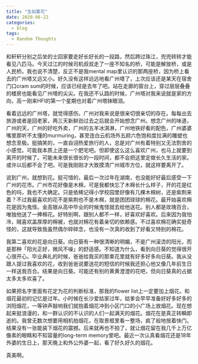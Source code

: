 ```yaml
---
title: "生如夏花"
date: 2020-06-22
categories:
  - blog
tags:
  - Random Thoughts
---
```

和轩轩分别之后坐的士回家要走好长好长的一段路，然后跨过珠江，兜兜转转才能看见八匹马。今天过江的时候司机叔叔走了一座不知名的桥，可能是解放桥，或是人民桥。我也说不清楚，反正不是我mental map里认识的那两座桥，因为桥上看去的广州塔又远又小。好久没有这样远远地看广州塔了，上次应该还是某天在宿舍门口cram sum的时候，应该已经是去年了吧。站在走廊的窗台上，穿过层层叠叠的楼房也能看见广州塔的尖尖。在我还不认路的时候，广州塔对我来说就是家的方向，高一刚来HFI的第一个星期也对着广州塔抹眼泪。

看着远远的广州塔，就觉得感伤。广州对我来说是很亲切很亲切的存在。每每出去旅游或者是回老家，两三天新鲜劲过去之后就会开始想念广州。想念广州的味道，广州的天，广州的好吃外卖，广州的五羊冰淇淋，广州地铁好看的配色，广州婆婆嘴里那听不太懂的murmuring，甚至连白云机场外五颜六色饱和度拉满的雕塑也想念至极。挺搞笑的，一直自诩热爱旅行的人，总是对广州有着特别又无法割舍的小感觉。可能我本质上还是一个肥宅吧。但即使这么这么喜欢广州，也马上就要到离开的时候了。可能未来很长很长的一段时间，都不会把这里定做长久生活的家。或许以后都不会了吧。可是我刚刚才大致摸清广州城市方位，就这样要离开了。

说到广州，就想到花。挺可惜的，最后一次过年在湖南，也没能好好最后感受一下广州的花市。广州市花好像是木棉，可是我都快忘了木棉长什么样子，开的花是红色的吗，我也不大确定。只是依稀记得小学校园里好像有几棵木棉树，还是紫荆来着？不过我最喜欢的花不是紫荆也不是木棉，就是团团球球的棉花。最开始喜欢棉花是因为鬼怪。金高银从高中毕业的时候鬼怪就去给他送花。别人都是玫瑰百合，唯独他送了一捧棉花。好特别啊，跟别人都不一样，好喜欢好喜欢。后来因为我怕冷，贼喜欢盖厚厚的棉被，也就对棉花有着亲切的依赖感。不过喜欢棉花确实挺奇怪的，这就导致我虽然偶尔碎碎念，也没有一次真的收到了好看又特别的棉花。

我第二喜欢的花是向日葵。向日葵有一种很清晰的明媚，不是广州滚烫的阳光，而是那种「阳光正好，微风不噪」的舒适感。不知道为什么，看到向日葵的觉得很开心很开心。毕业典礼的时候，爸爸给我买的那束花里就有好多好多向日葵。我从没跟人提过我喜欢的花，收到爸爸说要送花的短信的时候我还担心他又像几年前生日一样送我百合。结果是向日葵。可能还有别的黄黄澄澄的花吧，但向日葵真的占据太多太多欢喜了。

如果把名字里面有花定为花的判断标准，那我的flower list上一定要加上烟花。和烟花最初的记忆是过年。小时候在长沙爱姑家过年，姑爹会早早准备好好多好多的浏阳烟花，一等钟声敲响我们就抱着烟花冲到小区门口的小广场上放烟花。现在想起来挺浪漫的，和一群认识的不认识的人们一起满天的烟花。烟花在是真正转瞬即逝的。我曾无数次想要用相机拍烟花，在取景框里看一整场，疯了般地按着快门。结果没有一张能装下烟花的震撼。后来就再也不拍了，就让烟花留在我几千上万亿像素的眼睛和不知容量的long-term memory里吧。最近一次认真看烟花还是18年外婆的生日上，那天晚上和外公外婆一起，看了好久好久的烟花。

真美啊。